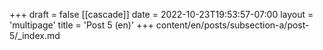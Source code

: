 +++
draft = false
[[cascade]]
date = 2022-10-23T19:53:57-07:00
layout = 'multipage'
title = 'Post 5 (en)'
+++
content/en/posts/subsection-a/post-5/_index.md
